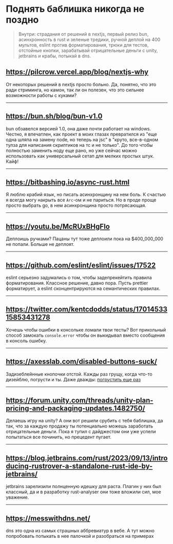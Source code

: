 # Поднять баблишка никогда не поздно

> Внутри: страдания от решений в nextjs, первый релиз bun, асинхронность в rust и зеленые тредики, ручной деплой на 400 мультов, eslint против форматирования, трюки для тестов, отстойные кнопки, зарабатывай отрицательные деньги с unity, jetbrains и крабы, потыкай в dns.

## https://pilcrow.vercel.app/blog/nextjs-why

От некоторых решений в nextjs просто больно. Да, понятно, что это ради стриминга, но камон, так ли он полезен, что это сильнее возможности работы с куками?

---

## https://bun.sh/blog/bun-v1.0

bun обзавелся версией 1.0, она даже почти работает на windows. Честно, я впечатлен, как проект в моих глазах превратился из "еще одна шляпа на замену node, но теперь на jsc" в "круто, все-в-одном тулза для написания скриптиков на тс и не только". До того чтобы полностью заменить ноду еще рано, но уже сейчас можно использовать как универсальный сетап для мелких простых штук. Кайф!

---

## https://bitbashing.io/async-rust.html

Я люблю крабий язык, но писать асинхронщину на нем боль. К счастью я всегда могу накрыть все `Arc`-ом и не париться. Но в проде проще просто выбрать go, в нем асинхронщина просто потрясающая.

---

## https://youtu.be/McRUxBHgFIo

Деплоишь ручками? Пацаны тут тоже деплоили пока на $400_000_000 не попали. Больше не деплоят.

---

## https://github.com/eslint/eslint/issues/17522

eslint серьезно задумались о том, чтобы задепрекейтить правила форматирования. Классное решение, давно пора. Пусть prettier форматирует, а eslint сконцентрируются на семантических правилах.

---

## https://twitter.com/kentcdodds/status/1701453315853431278

Хочешь чтобы ошибки в консольке ломали твои тесты? Вот прикольный способ замокать `console.error` чтобы он выкидывал вместо сообщения в консоль ошибку.

---

## https://axesslab.com/disabled-buttons-suck/

Задизеблейнные кнопочки отстой. Кажды раз грущу, когда что-то дизейблю, погрусти и ты. Даже дважды: [погрустить еще раз](https://www.smashingmagazine.com/2021/08/frustrating-design-patterns-disabled-buttons/)

---

## https://forum.unity.com/threads/unity-plan-pricing-and-packaging-updates.1482750/

Делаешь игру на unity? А они вот решили срубить с тебя баблишка, да так, что за каждую продажу ты потенциально можешь заработать отрицательные деньги. Пока я тупил с дайджестом они уже успели попытаться все починить, но прецедент пугает.

---

## https://blog.jetbrains.com/rust/2023/09/13/introducing-rustrover-a-standalone-rust-ide-by-jetbrains/

jetbrains зарелизили полнценную идешку для раста. Плагин у них был классный, да и в разработку rust-analyser они тоже вложили сил, мое уважение.

---

## https://messwithdns.net/

dns это одна из самых страшных аббревиатур в вебе. А тут можно попробовать потыкать в нее палочкой и разобраться на примерах
